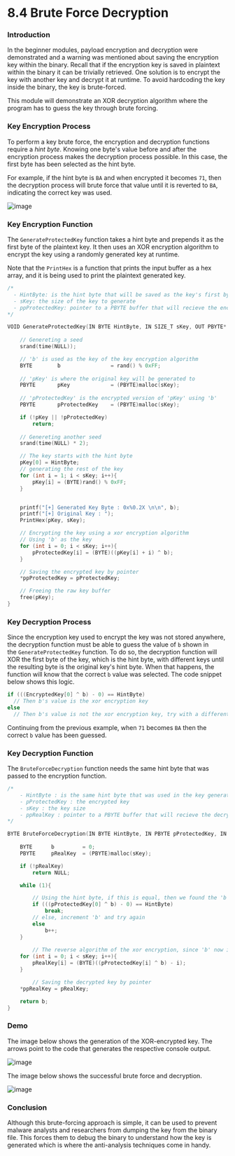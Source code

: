 # 8.4 Brute Force Decryption

### Introduction

In the beginner modules, payload encryption and decryption were demonstrated and a warning was mentioned about saving the encryption key within the binary. Recall that if the encryption key is saved in plaintext within the binary it can be trivially retrieved. One solution is to encrypt the key with another key and decrypt it at runtime. To avoid hardcoding the key inside the binary, the key is brute-forced.

This module will demonstrate an XOR decryption algorithm where the program has to guess the key through brute forcing.

### Key Encryption Process

To perform a key brute force, the encryption and decryption functions require a _hint byte_. Knowing one byte's value before and after the encryption process makes the decryption process possible. In this case, the first byte has been selected as the hint byte.

For example, if the hint byte is `BA` and when encrypted it becomes `71`, then the decryption process will brute force that value until it is reverted to `BA`, indicating the correct key was used.

![image](https://maldevacademy.s3.amazonaws.com/images/Intermediate/bruteforce-decryption-115958551-66287afd-396c-4beb-8255-0c330764cde5.png)

### Key Encryption Function

The `GenerateProtectedKey` function takes a hint byte and prepends it as the first byte of the plaintext key. It then uses an XOR encryption algorithm to encrypt the key using a randomly generated key at runtime.

Note that the `PrintHex` is a function that prints the input buffer as a hex array, and it is being used to print the plaintext generated key.

```c
/*
  - HintByte: is the hint byte that will be saved as the key's first byte
  - sKey: the size of the key to generate
  - ppProtectedKey: pointer to a PBYTE buffer that will recieve the encrypted key
*/

VOID GenerateProtectedKey(IN BYTE HintByte, IN SIZE_T sKey, OUT PBYTE* ppProtectedKey) {
	
	// Genereting a seed
	srand(time(NULL));

	// 'b' is used as the key of the key encryption algorithm
	BYTE        b                = rand() % 0xFF;
  
	// 'pKey' is where the original key will be generated to
	PBYTE       pKey             = (PBYTE)malloc(sKey);
  
	// 'pProtectedKey' is the encrypted version of 'pKey' using 'b'
	PBYTE       pProtectedKey    = (PBYTE)malloc(sKey);

	if (!pKey || !pProtectedKey)
		return;
	
	// Genereting another seed
	srand(time(NULL) * 2);

	// The key starts with the hint byte
	pKey[0] = HintByte;
	// generating the rest of the key
	for (int i = 1; i < sKey; i++){
		pKey[i] = (BYTE)rand() % 0xFF;
	}


	printf("[+] Generated Key Byte : 0x%0.2X \n\n", b);
	printf("[+] Original Key : ");
	PrintHex(pKey, sKey);

	// Encrypting the key using a xor encryption algorithm
	// Using 'b' as the key
	for (int i = 0; i < sKey; i++){
		pProtectedKey[i] = (BYTE)((pKey[i] + i) ^ b);
	}

	// Saving the encrypted key by pointer 
	*ppProtectedKey = pProtectedKey;

	// Freeing the raw key buffer
	free(pKey);
}

```

### Key Decryption Process

Since the encryption key used to encrypt the key was not stored anywhere, the decryption function must be able to guess the value of `b` shown in the `GenerateProtectedKey` function. To do so, the decryption function will XOR the first byte of the key, which is the hint byte, with different keys until the resulting byte is the original key's hint byte. When that happens, the function will know that the correct `b` value was selected. The code snippet below shows this logic.

```c
if (((EncryptedKey[0] ^ b) - 0) == HintByte)
  // Then b's value is the xor encryption key
else
  // Then b's value is not the xor encryption key, try with a different b value
```

Continuing from the previous example, when `71` becomes `BA` then the correct `b` value has been guessed.

### Key Decryption Function

The `BruteForceDecryption` function needs the same hint byte that was passed to the encryption function.

```c
/*	
	- HintByte : is the same hint byte that was used in the key generating function
	- pProtectedKey : the encrypted key
	- sKey : the key size
	- ppRealKey : pointer to a PBYTE buffer that will recieve the decrypted key
*/

BYTE BruteForceDecryption(IN BYTE HintByte, IN PBYTE pProtectedKey, IN SIZE_T sKey, OUT PBYTE* ppRealKey) {
	
	BYTE      b         = 0;
	PBYTE     pRealKey  = (PBYTE)malloc(sKey);

	if (!pRealKey)
		return NULL;

	while (1){

		// Using the hint byte, if this is equal, then we found the 'b' value needed to decrypt the key 
		if (((pProtectedKey[0] ^ b) - 0) == HintByte)
			break;
		// else, increment 'b' and try again
		else
			b++; 
	}
  
        // The reverse algorithm of the xor encryption, since 'b' now is known
	for (int i = 0; i < sKey; i++){
		pRealKey[i] = (BYTE)((pProtectedKey[i] ^ b) - i);
	}

        // Saving the decrypted key by pointer 
	*ppRealKey = pRealKey;

	return b;
}
```

### Demo

The image below shows the generation of the XOR-encrypted key. The arrows point to the code that generates the respective console output.

![image](https://maldevacademy.s3.amazonaws.com/images/Intermediate/bruteforce-decryption-215972490-3457c0b5-833b-477d-a95d-ead9522e32be.png)

The image below shows the successful brute force and decryption.

![image](https://maldevacademy.s3.amazonaws.com/images/Intermediate/bruteforce-decryption-315973990-7836fe71-fbb0-49a1-82e0-dbca3bccedbd.png)

### Conclusion

Although this brute-forcing approach is simple, it can be used to prevent malware analysts and researchers from dumping the key from the binary file. This forces them to debug the binary to understand how the key is generated which is where the anti-analysis techniques come in handy.
